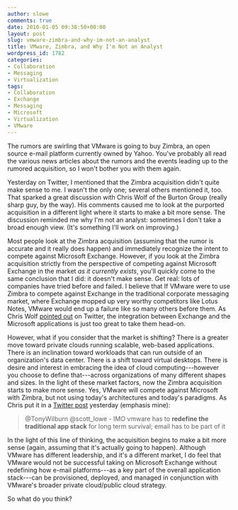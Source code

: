 ```yaml
---
author: slowe
comments: true
date: 2010-01-05 09:38:50+00:00
layout: post
slug: vmware-zimbra-and-why-im-not-an-analyst
title: VMware, Zimbra, and Why I'm Not an Analyst
wordpress_id: 1782
categories:
- Collaboration
- Messaging
- Virtualization
tags:
- Collaboration
- Exchange
- Messaging
- Microsoft
- Virtualization
- VMware
---
```


The rumors are swirling that VMware is going to buy Zimbra, an open source e-mail platform currently owned by Yahoo. You've probably all read the various news articles about the rumors and the events leading up to the rumored acquisition, so I won't bother you with them again.

Yesterday on Twitter, I mentioned that the Zimbra acquisition didn't quite make sense to me. I wasn't the only one; several others mentioned it, too. That sparked a great discussion with Chris Wolf of the Burton Group (really sharp guy, by the way). His comments caused me to look at the purported acquisition in a different light where it starts to make a bit more sense. The discussion reminded me why I'm not an analyst: sometimes I don't take a broad enough view. (It's something I'll work on improving.)

Most people look at the Zimbra acquisition (assuming that the rumor is accurate and it really does happen) and immediately recognize the intent to compete against Microsoft Exchange. However, if you look at the Zimbra acquisition strictly from the perspective of competing against Microsoft Exchange in the market _as it currently exists_, you'll quickly come to the same conclusion that I did: it doesn't make sense. Get real: lots of companies have tried before and failed. I believe that If VMware were to use Zimbra to compete against Exchange in the traditional corporate messaging market, where Exchange mopped up very worthy competitors like Lotus Notes, VMware would end up a failure like so many others before them. As Chris Wolf [pointed out](http://twitter.com/cswolf/status/7378279370) on Twitter, the integration between Exchange and the Microsoft applications is just too great to take them head-on.

However, what if you consider that the market is shifting? There is a greater move toward private clouds running scalable, web-based applications. There is an inclination toward workloads that can run outside of an organization's data center. There is a shift toward virtual desktops. There is desire and interest in embracing the idea of cloud computing---however you choose to define that---across organizations of many different shapes and sizes. In the light of these market factors, now the Zimbra acquisition starts to make more sense. Yes, VMware will compete against Microsoft with Zimbra, but not using today's architectures and today's paradigms. As Chris put it in a [Twitter post](http://twitter.com/cswolf/status/7379207232) yesterday (emphasis mine):

>@TonyWilburn @scott_lowe - IMO vmware has to **redefine the traditional app stack** for long term survival; email has to be part of it

In the light of this line of thinking, the acquisition begins to make a bit more sense (again, assuming that it's actually going to happen). Although VMware has different leadership, and it's a different market, I do feel that VMware would not be successful taking on Microsoft Exchange without redefining how e-mail platforms---as a key part of the overall application stack---can be provisioned, deployed, and managed in conjunction with VMware's broader private cloud/public cloud strategy.

So what do you think?
